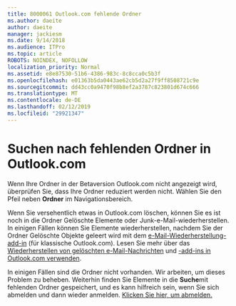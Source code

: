 ```yaml
---
title: 8000061 Outlook.com fehlende Ordner
ms.author: daeite
author: daeite
manager: jackiesm
ms.date: 9/14/2018
ms.audience: ITPro
ms.topic: article
ROBOTS: NOINDEX, NOFOLLOW
localization_priority: Normal
ms.assetid: e8e87530-51b6-4386-983c-8c8cca0c5b3f
ms.openlocfilehash: e01363b5da0443ae62cb5d2a27f9ff8508721c9e
ms.sourcegitcommit: dd43cc0a9470f98b8ef2a3787c823801d674c666
ms.translationtype: MT
ms.contentlocale: de-DE
ms.lasthandoff: 02/12/2019
ms.locfileid: "29921347"
---
```

# <a name="find-missing-folders-in-outlookcom"></a>Suchen nach fehlenden Ordner in Outlook.com

Wenn Ihre Ordner in der Betaversion Outlook.com nicht angezeigt wird, überprüfen Sie, dass Ihre Ordner reduziert werden nicht. Wählen Sie den Pfeil neben **Ordner** im Navigationsbereich. 
  
Wenn Sie versehentlich etwas in Outlook.com löschen, können Sie es ist noch in die Ordner Gelöschte Elemente oder Junk-e-Mail-wiederherstellen. In einigen Fällen können Sie Elemente wiederherstellen, nachdem Sie der Ordner Gelöschte Objekte geleert wird mit dem [e-Mail-Wiederherstellung-add-in](https://appsource.microsoft.com/product/office/WA104380447) (für klassische Outlook.com). Lesen Sie mehr über das [Wiederherstellen von gelöschten e-Mail-Nachrichten](https://support.office.com/article/cf06ab1b-ae0b-418c-a4d9-4e895f83ed50) und [-add-ins in Outlook.com verwenden](https://support.office.com/article/a5672109-e4f3-4119-abea-72323e9653cf).
  
In einigen Fällen sind die Ordner nicht vorhanden. Wir arbeiten, um dieses Problem zu beheben. Weiterhin finden Sie Elemente in die **Suche**mit fehlenden Ordner gespeichert, und es kann hilfreich sein, wenn Sie sich abmelden und dann wieder anmelden. [Klicken Sie hier, um abmelden.](https://login.live.com/logout.srf)
  

